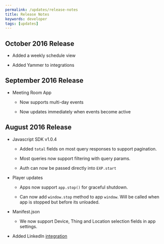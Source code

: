 ```yaml
---
permalink: /updates/release-notes
title: Release Notes
keywords: developer
tags: [updates]
---
```


## October 2016 Release

- Added a weekly schedule view

- Added Yammer to integrations

## September 2016 Release

- Meeting Room App

  - Now supports multi-day events

  - Now updates immediately when events become active

## August 2016 Release

- Javascript SDK v1.0.4

  - Added `total` fields on most query responses to support pagination.

  - Most queries now support filtering with query params.

  - Auth can now be passed directly into `EXP.start`

- Player updates

  - Apps now support `app.stop()` for graceful shutdown.

  - Can now add `window.stop` method to app `window`. Will be called when app is stopped but before its unloaded.

- Manifest.json

  - We now support Device, Thing and Location selection fields in app settings.

- Added LinkedIn [integration](/developers/guides/feeds/#integrations)

